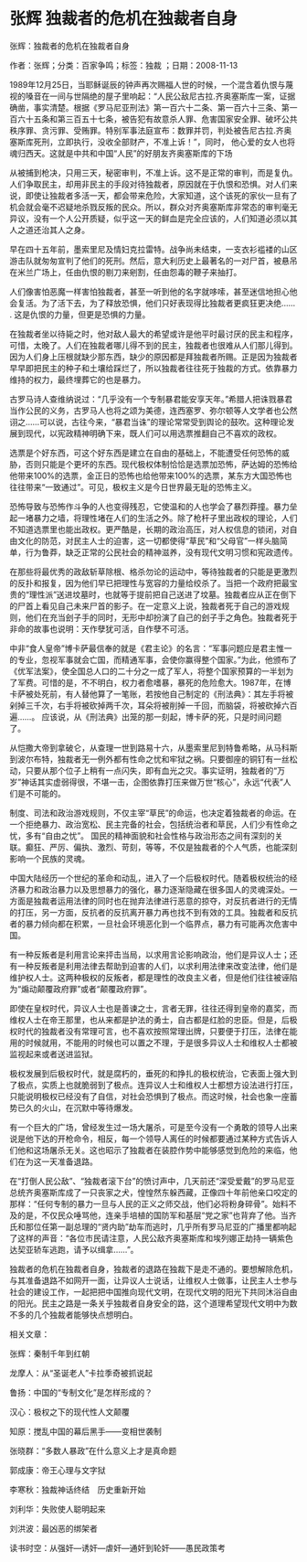 # 张辉  独裁者的危机在独裁者自身    
    
张辉：独裁者的危机在独裁者自身    
作者：张辉；分类：百家争鸣；标签：独裁 ；日期：2008-11-13    
1989年12月25日，当耶稣诞辰的钟声再次赐福人世的时候，一个混含着仇恨与蔑视的嗓音在一间与世隔绝的屋子里响起：“人民公敌尼古拉.齐奥塞斯库一案，证据确凿，事实清楚。根据《罗马尼亚刑法》第一百六十二条、第一百六十三条、第一百六十五条和第三百五十七条，被告犯有故意杀人罪、危害国家安全罪、破坏公共秩序罪、贪污罪、受贿罪。特别军事法庭宣布：数罪并罚，判处被告尼古拉.齐奥塞斯库死刑，立即执行，没收全部财产，不准上诉！”，同时， 他心爱的女人也将魂归西天。这就是中共和中国“人民”的好朋友齐奥塞斯库的下场    
从被捕到枪决，只用三天，秘密审判，不准上诉。这不是正常的审判，而是复仇。人们争取民主，却用非民主的手段对待独裁者，原因就在于仇恨和恐惧。对人们来说，即使让独裁者多活一天，都会带来危险，大家知道，这个该死的家伙一旦有了机会就会毫不迟疑地杀戮反叛的民众。所以，群众对齐奥塞斯库非常态的审判毫无异议，没有一个人公开质疑，似乎这一天的鲜血是完全应该的，人们知道必须以其人之道还治其人之身。    
早在四十五年前，墨索里尼及情妇克拉雷特。战争尚未结束，一支衣衫褴褛的山区游击队就匆匆宣判了他们的死刑。然后，意大利历史上最著名的一对尸首，被悬吊在米兰广场上，任由仇恨的剔刀来剜割，任由怨毒的鞭子来抽打。    
人们像害怕恶魔一样害怕独裁者，甚至一听到他的名字就哆嗦，甚至迷信地担心他会复活。为了活下去，为了释放恐惧，他们只好表现得比独裁者更疯狂更决绝…… . 这是仇恨的力量，但更是恐惧的力量。    
在独裁者坐以待毙之时，他对敌人最大的希望或许是他平时最讨厌的民主和程序，可惜，太晚了。人们在独裁者哪儿得不到的民主，独裁者也很难从人们那儿得到。因为人们身上压根就缺少那东西，缺少的原因都是拜独裁者所赐。正是因为独裁者早早即把民主的种子和土壤给踩烂了，所以独裁者往往死于独裁的方式。依靠暴力维持的权力，最终埋葬它的也是暴力。    
古罗马诗人查维纳说过：“几乎没有一个专制暴君能安享天年。”希腊人把诛戮暴君当作公民的义务，古罗马人也将之颂为美德，连西塞罗、弥尔顿等人文学者也公然诩之……可以说，古往今来，“暴君当诛”的理论常常受到舆论的鼓吹。这种理论发展到现代，以宪政精神明确下来，既人们可以用选票推翻自己不喜欢的政权。    
选票是个好东西，可这个好东西是建立在自由的基础上，不能遭受任何恐怖的威胁，否则只能是个更坏的东西。现代极权体制恰恰是选票加恐怖，萨达姆的恐怖给他带来100%的选票，金正日的恐怖也给他带来100%的选票，某东方大国恐怖也往往带来“一致通过”。可见，极权主义是今日世界最无耻的恐怖主义。    
恐怖导致与恐怖作斗争的人也变得残忍，它使温和的人也学会了暴烈莽撞。暴力垒起一堵暴力之墙，将理性堵在人们的生活之外。除了枪杆子里出政权的理论，人们不知道选票里也能出政权。更严酷是，长期的政治高压，对人权信息的锁闭，对自由文化的防范，对民主人士的迫害，这一切都使得“草民”和“父母官”一样头脑简单，行为鲁莽，缺乏正常的公民社会的精神滋养，没有现代文明习惯和宪政遗传。    
在那些将最优秀的政敌斩草除根、格杀勿论的运动中，等待独裁者的只能是更激烈的反扑和报复，因为他们早已把理性与宽容的力量给绞杀了。当把一个政府把最宝贵的“理性派”送进坟墓时，也就等于提前把自己送进了坟墓。独裁者应从正在倒下的尸首上看见自己未来尸首的影子。在一定意义上说，独裁者死于自己的游戏规则，他们在充当刽子手的同时，无形中却扮演了自己的刽子手之角色。独裁者死于非命的故事也说明：天作孽犹可活，自作孽不可活。    
中非“食人皇帝”博卡萨最信奉的就是《君主论》的名言：“军事问题应是君主惟一的专业，忽视军事就会亡国，而精通军事，会使你赢得整个国家。”为此，他颁布了《优军法案》，使全国总人口的二十分之一成了军人，将整个国家预算的一半划为了军费。可惜的是，不不明白，权力者愈嗜暴，暴死的危险愈大。1987年，在博卡萨被处死前，有人替他算了一笔账，若按他自己制定的《刑法典》：其左手将被剁掉三千次，右手将被砍掉两千次，耳朵将被削掉一千回，而脑袋，将被砍掉六百遍……。 应该说，从《刑法典》出笼的那一刻起，博卡萨的死，只是时间问题了。    
从恺撒大帝到拿破仑，从查理一世到路易十六，从墨索里尼到特鲁希略，从马科斯到波尔布特，独裁者无一例外都有性命之忧和牢狱之祸。只要御座的铜钉有一丝松动，只要从那个位子上稍有一点闪失，即有血光之灾。事实证明，独裁者的“万岁”神话其实虚弱得很，不堪一击，企图依靠打压来做万世“核心”，永远“代表”人们是不可能的。    
制度、司法和政治游戏规则，不仅主宰“草民”的命运，也决定着独裁者的命运。在一个拒绝暴力、政治宽松、民主完备的社会，包括统治者和草民，人们少有性命之忧，多有“自由之忧”。 国民的精神面貌和社会性格与政治形态之间有深刻的关联。癫狂、严厉、偏执、激烈、苛刻，等等，不仅是独裁者的个人气质，也能深刻影响一个民族的灵魂。    
中国大陆经历一个世纪的革命和动乱，进入了一个后极权时代。随着极权统治的经济暴力和政治暴力以及思想暴力的强化，暴力逐渐隐藏在很多国人的灵魂深处。一方面是独裁者运用法律的同时也在抛弃法律进行恶意的掠夺，对反抗者进行的无情的打压，另一方面，反抗者的反抗离开暴力再也找不到有效的工具。独裁者和反抗者的暴力倾向都在积累，一旦社会环境恶化到一个临界点，暴力有可能再次危害中国。    
有一种反叛者是利用言论来抨击当局，以求用言论影响政治，他们是异议人士；还有一种反叛者是利用法律去帮助到迫害的人们，以求利用法律来改变法律，他们是维护权人士。这两种极权的反叛者，都是理性的改良主义者，但是他们往往被诬陷为“煽动颠覆政府罪”或者“颠覆政府罪”。    
即使在皇权时代，异议人士也是善谏之士，言者无罪，往往还得到皇帝的嘉奖，而维权人士在帝王那里，也从来都是护法的勇士，自古都是红脸的忠臣。但是，后极权时代的独裁者没有常理可言，也不喜欢按照常理出牌，只要便于打压，法律在能用的时候就用，不能用的时候也可以置之不理，于是很多异议人士和维权人士都被监视起来或者送进监狱。    
极权发展到后极权时代，就是腐朽的，垂死的和挣扎的极权统治，它表面上强大到了极点，实质上也就脆弱到了极点。连异议人士和维权人士都想方设法进行打压，只能说明极权已经没有了自信，对社会恐惧到了极点。而这时候，社会也象一座蓄势已久的火山，在沉默中等待爆发。    
有一个巨大的广场，曾经发生过一场大屠杀，可是至今没有一个勇敢的领导人出来说是他下达的开枪命令，相反，每一个领导人离任的时候都要通过某种方式告诉人们他和这场屠杀无关。这也昭示了独裁者在装腔作势中能够感觉到危险的来临，他们在为这一天准备退路。    
在“打倒人民公敌”、“独裁者滚下台”的愤讨声中，几天前还“深受爱戴”的罗马尼亚总统齐奥塞斯库成了一只丧家之犬，惶惶然东躲西藏，正像四十年前他亲口咬定的那样：“任何专制的暴力一旦与人民的正义之师交战，他们必将粉身碎骨”。始料不及的是，不仅民众唾骂他，连亲手培植的国防军和基层“党之家”也背弃了他。当齐氏和那位任第一副总理的“贤内助”劫车而逃时，几乎所有罗马尼亚的广播里都响起了这样的声音：“各位市民请注意，人民公敌齐奥塞斯库和埃列娜正劫持一辆紫色达契亚轿车逃跑，请予以缉拿……”。    
独裁者的危机在独裁者自身，独裁者的退路在独裁下是走不通的。要想解除危机，与其准备退路不如网开一面，让异议人士说话，让维权人士做事，让民主人士参与社会的建设工作，一起把把中国推向现代文明，在现代文明的阳光下共同沐浴自由的阳光。民主之路是一条关乎独裁者自身安全的路，这个道理希望现代文明中为数不多的几个独裁者能够快点想明白。    
    
相关文章：    
张辉：秦制千年到红朝    
龙摩人：从“圣诞老人”卡拉季奇被抓说起    
鲁扬：中国的“专制文化”是怎样形成的？    
汉心：极权之下的现代性人文颠覆    
知原：搅乱中国的幕后黑手——变相世袭制    
张晓群：“多数人暴政”在什么意义上才是真命题    
郭成康：帝王心理与文字狱    
李寒秋：独裁神话终结　历史重新开始    
刘利华：失败使人聪明起来    
刘洪波：最凶恶的绑架者    
读书时空：从强奸—诱奸—虐奸—通奸到轮奸——愚民政策考